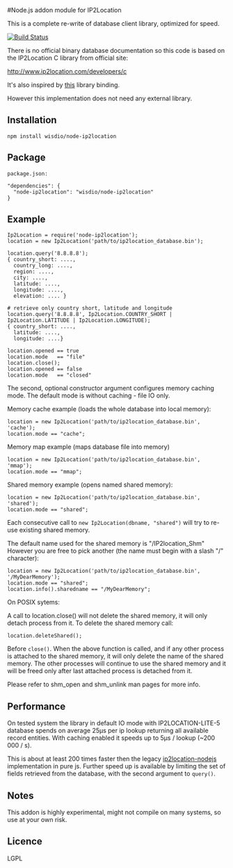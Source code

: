 #Node.js addon module for IP2Location

This is a complete re-write of database client library, optimized for speed.

[![Build Status][BS img]][Build Status]

There is no official binary database documentation so this code
is based on the IP2Location C library from official site:

http://www.ip2location.com/developers/c

It's also inspired by [this](https://github.com/bolgovr/node-ip2location) library binding.

However this implementation does not need any external library.

## Installation

    npm install wisdio/node-ip2location

## Package

    package.json:

    "dependencies": {
      "node-ip2location": "wisdio/node-ip2location"
    }

## Example

    Ip2Location = require('node-ip2location');
    location = new Ip2Location('path/to/ip2location_database.bin');

    location.query('8.8.8.8');
    { country_short: ....,
      country_long: ....,
      region: ....,
      city: ....,
      latitude: ....,
      longitude: ....,
      elevation: .... }

    # retrieve only country short, latitude and longitude
    location.query('8.8.8.8', Ip2Location.COUNTRY_SHORT | Ip2Location.LATITUDE | Ip2Location.LONGITUDE);
    { country_short: ....,
      latitude: ....,
      longitude: ....}

    location.opened == true
    location.mode   == "file"
    location.close();
    location.opened == false
    location.mode   == "closed"

The second, optional constructor argument configures memory caching mode.
The default mode is without caching - file IO only.


Memory cache example (loads the whole database into local memory):

    location = new Ip2Location('path/to/ip2location_database.bin', 'cache');
    location.mode == "cache";

Memory map example (maps database file into memory)

    location = new Ip2Location('path/to/ip2location_database.bin', 'mmap');
    location.mode == "mmap";

Shared memory example (opens named shared memory):

    location = new Ip2Location('path/to/ip2location_database.bin', 'shared');
    location.mode == "shared";

Each consecutive call to `new Ip2Location(dbname, "shared")` will try to re-use existing shared memory.

The default name used for the shared memory is "/IP2location_Shm"
However you are free to pick another (the name must begin with a slash "/" character):

    location = new Ip2Location('path/to/ip2location_database.bin', '/MyDearMemory');
    location.mode == "shared";
    location.info().sharedname == "/MyDearMemory";

On POSIX sytems:

A call to location.close() will not delete the shared memory, it will only detach process from it. To delete the shared memory call:

    location.deleteShared();

Before `close()`.
When the above function is called, and if any other process is attached to the shared memory, it will only delete the name of the shared memory. The other processes will continue to use the shared memory and it will be freed only after last attached process is detached from it.

Please refer to shm_open and shm_unlink man pages for more info.

## Performance

On tested system the library in default IO mode with IP2LOCATION-LITE-5
database spends on average 25µs per ip lookup returning all available record
entities. With caching enabled it speeds up to 5µs / lookup (~200 000 / s).

This is about at least 200 times faster then the legacy [ip2location-nodejs](https://github.com/ip2location-nodejs/IP2Location) implementation in pure js.
Further speed up is available by limiting the set of fields retrieved from
the database, with the second argument to `query()`.

## Notes

This addon is highly experimental, might not compile on many systems, so use at your own risk.

## Licence

LGPL

[Build Status]: https://travis-ci.org/Advertine/node-ip2location
[BS img]: https://travis-ci.org/Advertine/node-ip2location.svg
